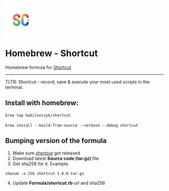 <img src='./logo.png' style='display: block; width: 100px; height: 100px; border-radious: 10%; margin: 0 0 10px 0 '>

# Homebrew - Shortcut

Homebrew formula for [Shortcut](https://github.com/babilonczyk/shortcut)

---

TLTR: Shortcut - record, save & execute your most used scripts in the terminal.

## Install with homebrew:

```console
brew tap babilonczyk/shortcut

brew install --build-from-source --verbose --debug shortcut
```

## Bumping version of the formula

1. Make sure [shortcut](https://github.com/babilonczyk/shortcut) got released
2. Download latest **Source code (tar.gz)** file
3. Get sha256 for it. Example:

```
shasum -a 256 shortcut-1.0.0.tar.gz
```

4. Update **Formula/shortcut.rb** url and sha256
